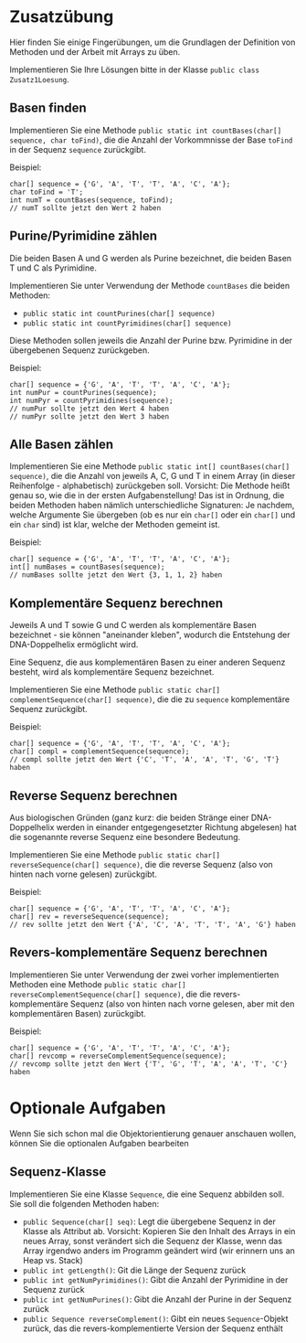 # Zusatzübung

Hier finden Sie einige Fingerübungen, um die Grundlagen der Definition von Methoden und der Arbeit mit Arrays zu üben.

Implementieren Sie Ihre Lösungen bitte in der Klasse `public class Zusatz1Loesung`.

## Basen finden

Implementieren Sie eine Methode `public static int countBases(char[] sequence, char toFind)`, die die Anzahl der Vorkommnisse der Base `toFind` in der Sequenz `sequence` zurückgibt.

Beispiel:
```text
char[] sequence = {'G', 'A', 'T', 'T', 'A', 'C', 'A'};
char toFind = 'T';
int numT = countBases(sequence, toFind);
// numT sollte jetzt den Wert 2 haben
```

## Purine/Pyrimidine zählen

Die beiden Basen A und G werden als Purine bezeichnet, die beiden Basen T und C als Pyrimidine.

Implementieren Sie unter Verwendung der Methode `countBases` die beiden Methoden:
* `public static int countPurines(char[] sequence)`
* `public static int countPyrimidines(char[] sequence)`

Diese Methoden sollen jeweils die Anzahl der Purine bzw. Pyrimidine in der übergebenen Sequenz zurückgeben.

Beispiel:
```text
char[] sequence = {'G', 'A', 'T', 'T', 'A', 'C', 'A'};
int numPur = countPurines(sequence);
int numPyr = countPyrimidines(sequence);
// numPur sollte jetzt den Wert 4 haben
// numPyr sollte jetzt den Wert 3 haben
```

## Alle Basen zählen

Implementieren Sie eine Methode `public static int[] countBases(char[] sequence)`, die die Anzahl von jeweils A, C, G und T in einem Array (in dieser Reihenfolge - alphabetisch) zurückgeben soll. Vorsicht: Die Methode heißt genau so, wie die in der ersten Aufgabenstellung! Das ist in Ordnung, die beiden Methoden haben nämlich unterschiedliche Signaturen: Je nachdem, welche Argumente Sie übergeben (ob es nur ein `char[]` oder ein `char[]` und ein `char` sind) ist klar, welche der Methoden gemeint ist.

Beispiel:
```text
char[] sequence = {'G', 'A', 'T', 'T', 'A', 'C', 'A'};
int[] numBases = countBases(sequence);
// numBases sollte jetzt den Wert {3, 1, 1, 2} haben
```

## Komplementäre Sequenz berechnen

Jeweils A und T sowie G und C werden als komplementäre Basen bezeichnet - sie können "aneinander kleben", wodurch die Entstehung der DNA-Doppelhelix ermöglicht wird.

Eine Sequenz, die aus komplementären Basen zu einer anderen Sequenz besteht, wird als komplementäre Sequenz bezeichnet.

Implementieren Sie eine Methode `public static char[] complementSequence(char[] sequence)`, die die zu `sequence` komplementäre Sequenz zurückgibt.

Beispiel:
```text
char[] sequence = {'G', 'A', 'T', 'T', 'A', 'C', 'A'};
char[] compl = complementSequence(sequence);
// compl sollte jetzt den Wert {'C', 'T', 'A', 'A', 'T', 'G', 'T'} haben
```

## Reverse Sequenz berechnen

Aus biologischen Gründen (ganz kurz: die beiden Stränge einer DNA-Doppelhelix werden in einander entgegengesetzter Richtung abgelesen) hat die sogenannte reverse Sequenz eine besondere Bedeutung.

Implementieren Sie eine Methode `public static char[] reverseSequence(char[] sequence)`, die die reverse Sequenz (also von hinten nach vorne gelesen) zurückgibt.

Beispiel:
```text
char[] sequence = {'G', 'A', 'T', 'T', 'A', 'C', 'A'};
char[] rev = reverseSequence(sequence);
// rev sollte jetzt den Wert {'A', 'C', 'A', 'T', 'T', 'A', 'G'} haben
```

## Revers-komplementäre Sequenz berechnen

Implementieren Sie unter Verwendung der zwei vorher implementierten Methoden eine Methode `public static char[] reverseComplementSequence(char[] sequence)`, die die revers-komplementäre Sequenz (also von hinten nach vorne gelesen, aber mit den komplementären Basen) zurückgibt.

Beispiel:
```text
char[] sequence = {'G', 'A', 'T', 'T', 'A', 'C', 'A'};
char[] revcomp = reverseComplementSequence(sequence);
// revcomp sollte jetzt den Wert {'T', 'G', 'T', 'A', 'A', 'T', 'C'} haben
```


# Optionale Aufgaben

Wenn Sie sich schon mal die Objektorientierung genauer anschauen wollen, können Sie die optionalen Aufgaben bearbeiten

## Sequenz-Klasse

Implementieren Sie eine Klasse `Sequence`, die eine Sequenz abbilden soll. Sie soll die folgenden Methoden haben:

* `public Sequence(char[] seq)`: Legt die übergebene Sequenz in der Klasse als Attribut ab. Vorsicht: Kopieren Sie den Inhalt des Arrays in ein neues Array, sonst verändert sich die Sequenz der Klasse, wenn das Array irgendwo anders im Programm geändert wird (wir erinnern uns an Heap vs. Stack)
* `public int getLength()`: Git die Länge der Sequenz zurück
* `public int getNumPyrimidines()`: Gibt die Anzahl der Pyrimidine in der Sequenz zurück
* `public int getNumPurines()`: Gibt die Anzahl der Purine in der Sequenz zurück
* `public Sequence reverseComplement()`: Gibt ein neues `Sequence`-Objekt zurück, das die revers-komplementierte Version der Sequenz enthält

